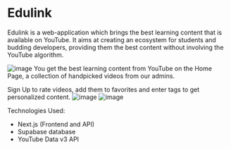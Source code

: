 # Edulink

Edulink is a web-application which brings the best learning content that is available on YouTube. It aims at creating an ecosystem for students and budding developers, providing them the best content without involving the YouTube algorithm. 

![image](https://user-images.githubusercontent.com/67017933/149094668-54f23a54-102c-43cb-844b-569923de3c99.png)
You get the best learning content from YouTube on the Home Page, a collection of handpicked videos from our admins.

Sign Up to rate videos, add them to favorites and enter tags to get personalized content.
![image](https://user-images.githubusercontent.com/67017933/149095312-a2e25500-2646-4c7e-aed4-1147f18e8fe5.png)
![image](https://user-images.githubusercontent.com/67017933/149095674-7b4bf4bc-eb71-4f63-a99b-6719e0987924.png)

Technologies Used:
- Next.js (Frontend and API)
- Supabase database
- YouTube Data v3 API
